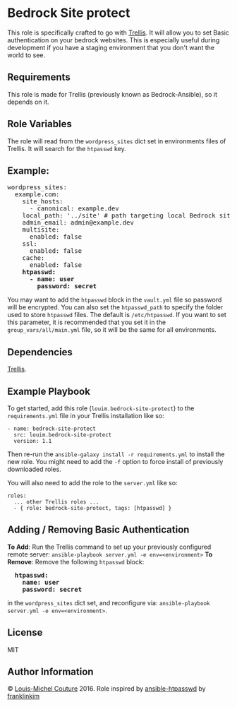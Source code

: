 Bedrock Site protect
====================

This role is specifically crafted to go with [Trellis](https://github.com/roots/trellis). It will allow you to set Basic authentication on your bedrock websites. This is especially useful during development if you have a staging environment that you don't want the world to see.

Requirements
------------

This role is made for Trellis (previously known as Bedrock-Ansible), so it depends on it.

Role Variables
--------------

The role will read from the `wordpress_sites` dict set in environments files of Trellis. It will search for the `htpasswd` key.

Example:
--------
<pre>
wordpress_sites:
  example.com:
    site_hosts:
      - canonical: example.dev
    local_path: '../site' # path targeting local Bedrock site directory (relative to Ansible root)
    admin_email: admin@example.dev
    multisite:
      enabled: false
    ssl:
      enabled: false
    cache:
      enabled: false
    <b>htpasswd:</b>
      <b>- name: user</b>
        <b>password: secret</b>
</pre>
You may want to add the `htpasswd` block in the `vault.yml` file so password will be encrypted.
You can also set the `htpasswd_path` to specify the folder used to store `htpasswd` files. The default is `/etc/htpasswd`. If you want to set this parameter, it is recommended that you set it in the `group_vars/all/main.yml` file, so it will be the same for all environments.


Dependencies
------------

[Trellis](https://github.com/roots/trellis).

Example Playbook
----------------

To get started, add this role (`louim.bedrock-site-protect`) to the `requirements.yml` file in your Trellis installation like so:

```
- name: bedrock-site-protect
  src: louim.bedrock-site-protect
  version: 1.1
```

Then re-run the `ansible-galaxy install -r requirements.yml` to install the new role. You might need to add the `-f` option to force install of previously downloaded roles.

You will also need to add the role to the `server.yml` like so:

```
roles:
  ... other Trellis roles ...
  - { role: bedrock-site-protect, tags: [htpasswd] }
```


Adding / Removing Basic Authentication
--------------------------------------
**To Add**: Run the Trellis command to set up your previously configured remote server: `ansible-playbook server.yml -e env=<environment>`
**To Remove**: Remove the following `htpasswd` block:

<pre>
  <b>htpasswd:
    name: user
    password: secret</b>
</pre>

in the `wordpress_sites` dict set, and reconfigure via: `ansible-playbook server.yml -e env=<environment>`.

License
-------

MIT

Author Information
------------------

© [Louis-Michel Couture](https://twitter.com/louim) 2016. Role inspired by [ansible-htpasswd](https://github.com/weareinteractive/ansible-htpasswd) by [franklinkim](https://github.com/franklinkim)
